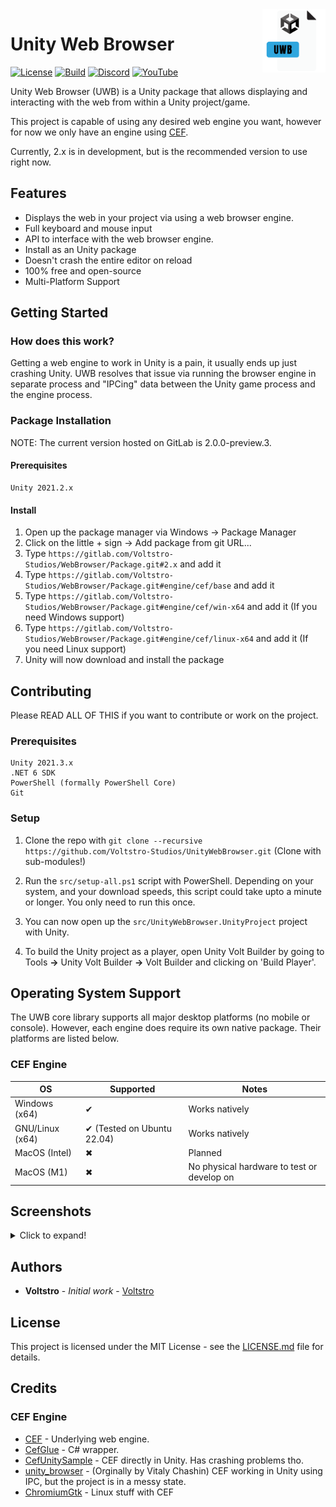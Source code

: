 <img align="right" width="20%" src="media/UWB-Icon.svg">

# Unity Web Browser

[![License](https://img.shields.io/github/license/Voltstro-Studios/UnityWebBrowser.svg)](/LICENSE.md)
[![Build](https://github.com/Voltstro-Studios/UnityWebBrowser/actions/workflows/main.yml/badge.svg)](https://github.com/Voltstro-Studios/UnityWebBrowser/actions/workflows/main.yml)
[![Discord](https://img.shields.io/badge/Discord-Voltstro-7289da.svg?logo=discord)](https://discord.voltstro.dev) 
[![YouTube](https://img.shields.io/badge/Youtube-Voltstro-red.svg?logo=youtube)](https://www.youtube.com/Voltstro)

Unity Web Browser (UWB) is a Unity package that allows displaying and interacting with the web from within a Unity project/game.

This project is capable of using any desired web engine you want, however for now we only have an engine using [CEF](https://bitbucket.org/chromiumembedded/cef/).

Currently, 2.x is in development, but is the recommended version to use right now.

## Features

- Displays the web in your project via using a web browser engine.
- Full keyboard and mouse input
- API to interface with the web browser engine.
- Install as an Unity package
- Doesn't crash the entire editor on reload
- 100% free and open-source
- Multi-Platform Support

## Getting Started

### How does this work?

Getting a web engine to work in Unity is a pain, it usually ends up just crashing Unity. UWB resolves that issue via running the browser engine in separate process and "IPCing" data between the Unity game process and the engine process.

### Package Installation

NOTE: The current version hosted on GitLab is 2.0.0-preview.3.

#### Prerequisites

```
Unity 2021.2.x
```

#### Install

1. Open up the package manager via Windows -> Package Manager
2. Click on the little + sign -> Add package from git URL...
3. Type `https://gitlab.com/Voltstro-Studios/WebBrowser/Package.git#2.x` and add it
4. Type `https://gitlab.com/Voltstro-Studios/WebBrowser/Package.git#engine/cef/base` and add it
5. Type `https://gitlab.com/Voltstro-Studios/WebBrowser/Package.git#engine/cef/win-x64` and add it (If you need Windows support)
6. Type `https://gitlab.com/Voltstro-Studios/WebBrowser/Package.git#engine/cef/linux-x64` and add it (If you need Linux support)
7. Unity will now download and install the package

## Contributing

Please READ ALL OF THIS if you want to contribute or work on the project.

### Prerequisites

```
Unity 2021.3.x
.NET 6 SDK
PowerShell (formally PowerShell Core)
Git
```

### Setup

1. Clone the repo with `git clone --recursive https://github.com/Voltstro-Studios/UnityWebBrowser.git` (Clone with sub-modules!)

2. Run the `src/setup-all.ps1` script with PowerShell. Depending on your system, and your download speeds, this script could take upto a minute or longer. You only need to run this once.

3. You can now open up the `src/UnityWebBrowser.UnityProject` project with Unity.

4. To build the Unity project as a player, open Unity Volt Builder by going to Tools **->** Unity Volt Builder **->** Volt Builder and clicking on 'Build Player'.

## Operating System Support

The UWB core library supports all major desktop platforms (no mobile or console). However, each engine does require its own native package. Their platforms are listed below.

### CEF Engine

|OS             |Supported                  |Notes                                         |
|---------------|---------------------------|----------------------------------------------|
|Windows (x64)  |✔                         |Works natively                                |
|GNU/Linux (x64)|✔ (Tested on Ubuntu 22.04)|Works natively                                |
|MacOS (Intel)  |✖                         |Planned                                       |
|MacOS (M1)     |✖                         |No physical hardware to test or develop on    |

## Screenshots

<details>
  <summary>Click to expand!</summary>

![Screenshot 1](media/Screenshot-Editor1.png)
![Screenshot 2](media/Screenshot-Editor2.png)
![Screenshot 3](media/Screenshot-Editor3.png)
![Screenshot 4](media/Screenshot-InPlayer.png)

</details>

## Authors

* **Voltstro** - *Initial work* - [Voltstro](https://github.com/Voltstro)

## License

This project is licensed under the MIT License - see the [LICENSE.md](/LICENSE.md) file for details.

## Credits

### CEF Engine

- [CEF](https://bitbucket.org/chromiumembedded/cef/src/master/) - Underlying web engine.
- [CefGlue](https://gitlab.com/xiliumhq/chromiumembedded/cefglue) - C# wrapper.
- [CefUnitySample](https://github.com/aleab/cef-unity-sample) - CEF directly in Unity. Has crashing problems tho.
- [unity_browser](https://github.com/tunerok/unity_browser) - (Orginally by Vitaly Chashin) CEF working in Unity using IPC, but the project is in a messy state.
- [ChromiumGtk](https://github.com/lunixo/ChromiumGtk) - Linux stuff with CEF